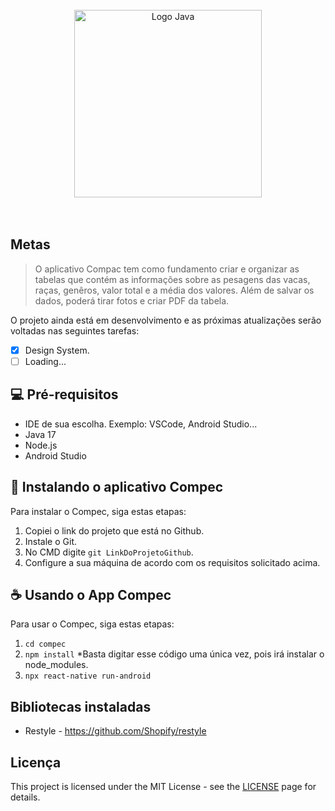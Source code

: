 <div align="center">
<br>
  <img src="https://github.com/Krissafff/compec/assets/79226722/716c0a49-c05c-4ce9-9a99-4536e2d0d839" alt="Logo Java" width="300">
</div>
</br></br>

## Metas
> O aplicativo Compac tem como fundamento criar e organizar as tabelas que contém as informações sobre as pesagens das vacas, raças, genêros, valor total e a média dos valores. Além de salvar os dados, poderá tirar fotos e criar PDF da tabela.

O projeto ainda está em desenvolvimento e as próximas atualizações serão voltadas nas seguintes tarefas:
- [x] Design System.
- [ ] Loading...

## 💻 Pré-requisitos
 * IDE de sua escolha. Exemplo: VSCode, Android Studio...
 * Java 17
 * Node.js
 * Android Studio

## 🚀 Instalando o aplicativo Compec
Para instalar o Compec, siga estas etapas:
1. Copiei o link do projeto que está no Github.
2. Instale o Git.
3. No CMD digite `git LinkDoProjetoGithub`.
4. Configure a sua máquina de acordo com os requisitos solicitado acima.

## ☕ Usando o App Compec
Para usar o Compec, siga estas etapas:
1. `cd compec`
2. `npm install` *Basta digitar esse código uma única vez, pois irá instalar o node_modules.
3. `npx react-native run-android`
   
## Bibliotecas instaladas
* Restyle - https://github.com/Shopify/restyle


## Licença
This project is licensed under the MIT License - see the [LICENSE](https://opensource.org/licenses/MIT) page for details.
